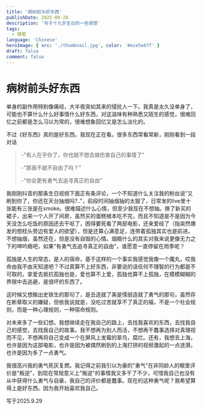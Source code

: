 ```yaml
---
title: '病树前头好东西'
publishDate: 2025-09-28
description: '写于十九岁生日的一些感想'
tags:
  - 随笔
language: 'Chinese'
heroImage: { src: './thumbnail.jpg', color: '#ece5e6ff' }
draft: false
comment: false
---
```


# 病树前头好东西

单身的副作用特别像痛经，大半夜突如其来的侵扰人一下。我真是太久没单身了，可能也不算什么什么好事情什么好东西，对这滋味有种熟悉又陌生的感觉，很难回忆之前都是怎么习以为常的，很难想象回忆又是怎么淡化的。

不过《好东西》真的是好东西。我现在正在看。很多东西常看常新，刚刚看到一段对话

> -"有人在乎你了，你也就不想去做伤害自己的事情了"
>
> -"那我不就不自由了吗？"
>
> -"你会更有勇气去追寻真正的自由"

我刚刚抖音的那条生日视频下面正有条评论，一个不知道什么关注我的粉丝说”又刷到你了，你还在天台抽烟吗?.."，前段时间抽烟抽的太狠了，日常发的live里十张能有三张是在smoke。很难描述什么心情，但至少我现在不想抽。换了新买的裙子，出来一个人开了间房，虽然买的蛋糕根本吃不完，而且不知道是不是因为今天没怎么吃饭的原因还去干呕了，困得要死看了两部电影，还来爱经了（指突然爆发的想枕头旁边有爱人的欲望），但是还算心满意足，连带着孤独其实也是前进。不想抽烟，虽然还在，但是没有自毁的心情。烟瘾什么的其实对我来说更像无力之下的呻吟瘾吧，如果"有勇气去追寻真正的自由"，谁愿意一直停留在雨季呢？

孤独是人生的常态，是人的宿命，基于这样的一个事实我感觉我像一个魔丸，哎我命由我不由天知道吧？不过真算不上好东西，非要说的话任何不理智的行为都是不可取的，拿爱去抵抗孤独也是，爱也算不上爱，孤独也算不上孤独，在模模糊糊的界限中去逃避，是很坏的东西了。

这时候又想搬出史铁生的那句了，是丑造就了美是懦弱造就了勇气的那句，虽然存在断章取义的嫌疑，但依我说就是，没吃过苦就享不了真正的福，不是一个社会规则，而是一种心理规则，一种宿命规则。

对未来多了一些幻想。我想继续走在我自己的路上，去找我喜欢的东西，去找我自己的感觉，去找我自己的故事。我不想再为别人而活，不想再干蠢事选择对真理视而不见，不想再将自己变成一个在屏风上发霉的翠鸟，腐烂。还有，我想去上海，也许是因为这部电影，也许是因为被偶然刷到的上海打拼的视频激起的一点涟漪，也许是因为多了一点勇气。

我很高兴我的勇气死灰复燃。我记得之前我引以为豪的"勇气"在非同龄人的眼里评价是"叛逆"，到现在常规意义上"叛逆"的事情我又多干了不少，可惜我自己也没有从中获得什么勇气与自豪，我自己的评价都是蠢事。现在的这种勇气呢？我希望算得上是好东西。因为我开始喜欢我自己。



写于2025.9.29